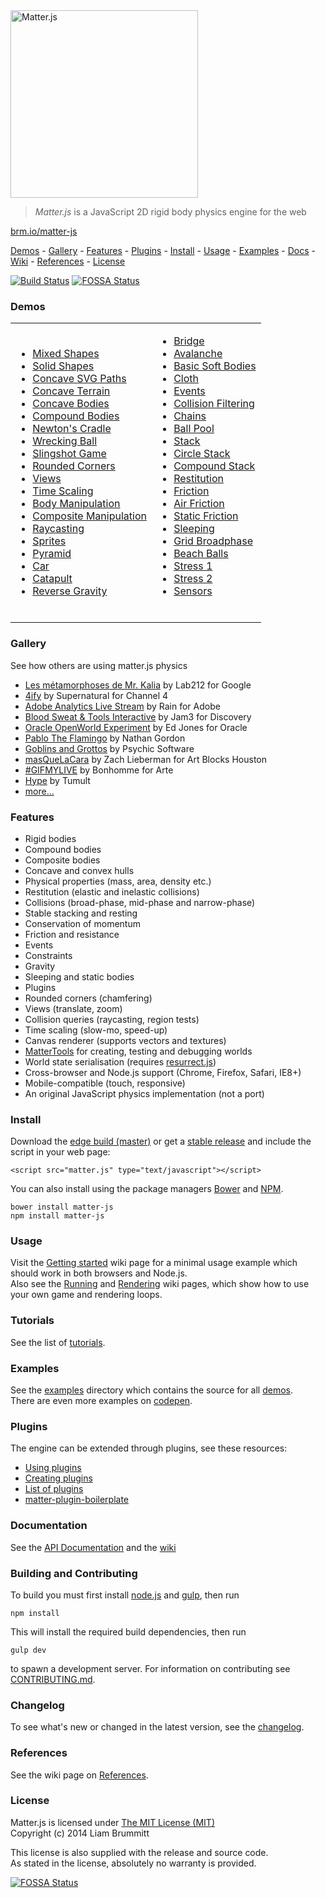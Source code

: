 <img alt="Matter.js" src="http://brm.io/matter-js/img/matter-js.svg" width="300">

> *Matter.js* is a JavaScript 2D rigid body physics engine for the web

[brm.io/matter-js](http://brm.io/matter-js/)

[Demos](#demos) - [Gallery](#gallery) - [Features](#features) - [Plugins](#plugins) - [Install](#install) - [Usage](#usage) - [Examples](#examples) -  [Docs](#documentation) - [Wiki](https://github.com/liabru/matter-js/wiki) - [References](#references) - [License](#license)

[![Build Status](https://travis-ci.org/liabru/matter-js.png?branch=master)](https://travis-ci.org/liabru/matter-js)
[![FOSSA Status](https://app.fossa.com/api/projects/git%2Bgithub.com%2Fflukeout%2Fmatter-js.svg?type=shield)](https://app.fossa.com/projects/git%2Bgithub.com%2Fflukeout%2Fmatter-js?ref=badge_shield)

### Demos

<table>
  <tr>
    <td>
      <ul>
        <li><a href="http://brm.io/matter-js/demo/#mixed">Mixed Shapes</a></li>
        <li><a href="http://brm.io/matter-js/demo/#mixedSolid">Solid Shapes</a></li>
        <li><a href="http://brm.io/matter-js/demo/#svg">Concave SVG Paths</a></li>
        <li><a href="http://brm.io/matter-js/demo/#terrain">Concave Terrain</a></li>
        <li><a href="http://brm.io/matter-js/demo/#concave">Concave Bodies</a></li>
        <li><a href="http://brm.io/matter-js/demo/#compound">Compound Bodies</a></li>
        <li><a href="http://brm.io/matter-js/demo/#newtonsCradle">Newton's Cradle</a></li>
        <li><a href="http://brm.io/matter-js/demo/#wreckingBall">Wrecking Ball</a></li>
        <li><a href="http://brm.io/matter-js/demo/#slingshot">Slingshot Game</a></li>
        <li><a href="http://brm.io/matter-js/demo/#rounded">Rounded Corners</a></li>
        <li><a href="http://brm.io/matter-js/demo/#views">Views</a></li>
        <li><a href="http://brm.io/matter-js/demo/#timescale">Time Scaling</a></li>
        <li><a href="http://brm.io/matter-js/demo/#manipulation">Body Manipulation</a></li>
        <li><a href="http://brm.io/matter-js/demo/#compositeManipulation">Composite Manipulation</a></li>
        <li><a href="http://brm.io/matter-js/demo/#raycasting">Raycasting</a></li>
        <li><a href="http://brm.io/matter-js/demo/#sprites">Sprites</a></li>
        <li><a href="http://brm.io/matter-js/demo/#pyramid">Pyramid</a></li>
        <li><a href="http://brm.io/matter-js/demo/#car">Car</a></li>
        <li><a href="http://brm.io/matter-js/demo/#catapult">Catapult</a></li>
        <li><a href="http://brm.io/matter-js/demo/#gravity">Reverse Gravity</a></li>
      </ul>
    </td>
    <td>
      <ul>
        <li><a href="http://brm.io/matter-js/demo/#bridge">Bridge</a></li>
        <li><a href="http://brm.io/matter-js/demo/#avalanche">Avalanche</a></li>
        <li><a href="http://brm.io/matter-js/demo/#softBody">Basic Soft Bodies</a></li>
        <li><a href="http://brm.io/matter-js/demo/#cloth">Cloth</a></li>
        <li><a href="http://brm.io/matter-js/demo/#events">Events</a></li>
        <li><a href="http://brm.io/matter-js/demo/#collisionFiltering">Collision Filtering</a></li>
        <li><a href="http://brm.io/matter-js/demo/#chains">Chains</a></li>
        <li><a href="http://brm.io/matter-js/demo/#ballPool">Ball Pool</a></li>
        <li><a href="http://brm.io/matter-js/demo/#stack">Stack</a></li>
        <li><a href="http://brm.io/matter-js/demo/#circleStack">Circle Stack</a></li>
        <li><a href="http://brm.io/matter-js/demo/#compoundStack">Compound Stack</a></li>
        <li><a href="http://brm.io/matter-js/demo/#restitution">Restitution</a></li>
        <li><a href="http://brm.io/matter-js/demo/#friction">Friction</a></li>
        <li><a href="http://brm.io/matter-js/demo/#airFriction">Air Friction</a></li>
        <li><a href="http://brm.io/matter-js/demo/#staticFriction">Static Friction</a></li>
        <li><a href="http://brm.io/matter-js/demo/#sleeping">Sleeping</a></li>
        <li><a href="http://brm.io/matter-js/demo/#broadphase">Grid Broadphase</a></li>
        <li><a href="http://brm.io/matter-js/demo/#beachBalls">Beach Balls</a></li>
        <li><a href="http://brm.io/matter-js/demo/#stress">Stress 1</a></li>
        <li><a href="http://brm.io/matter-js/demo/#stress2">Stress 2</a></li>
        <li><a href="http://brm.io/matter-js/demo/#sensors">Sensors</a></li>
      </ul>
      <br>
    </td>
  </tr>
</table>

### Gallery

See how others are using matter.js physics

- [Les métamorphoses de Mr. Kalia](http://lab212.org/Les-metamorphoses-de-Mr-Kalia) by Lab212 for Google
- [4ify](http://pauliescanlon.io/4ify-channel-4-rebrand-2/) by Supernatural for Channel 4
- [Adobe Analytics Live Stream](http://adobefirehose.mediarain.com/) by Rain for Adobe
- [Blood Sweat & Tools Interactive](http://bloodsweatandtools.discovery.ca/gamebench/) by Jam3 for Discovery
- [Oracle OpenWorld Experiment](http://theappslab.com/2016/10/10/how-i-attended-oracle-openworld-2016/) by Ed Jones for Oracle
- [Pablo The Flamingo](http://pablotheflamingo.com/) by Nathan Gordon
- [Goblins and Grottos](http://store.steampowered.com/app/389190) by Psychic Software
- [masQueLaCara](https://www.instagram.com/p/BCFqCs6JNsq/) by Zach Lieberman for Art Blocks Houston
- [#GIFMYLIVE](http://bonhommeparis.com/en/projects/arte-gifmylive) by Bonhomme for Arte
- [Hype](http://tumult.com/hype/pro/) by Tumult
- [more...](https://github.com/liabru/matter-js/wiki/Gallery)

### Features

- Rigid bodies
- Compound bodies
- Composite bodies
- Concave and convex hulls
- Physical properties (mass, area, density etc.)
- Restitution (elastic and inelastic collisions)
- Collisions (broad-phase, mid-phase and narrow-phase)
- Stable stacking and resting
- Conservation of momentum
- Friction and resistance
- Events
- Constraints
- Gravity
- Sleeping and static bodies
- Plugins
- Rounded corners (chamfering)
- Views (translate, zoom)
- Collision queries (raycasting, region tests)
- Time scaling (slow-mo, speed-up)
- Canvas renderer (supports vectors and textures)
- [MatterTools](https://github.com/liabru/matter-tools) for creating, testing and debugging worlds
- World state serialisation (requires [resurrect.js](https://github.com/skeeto/resurrect-js))
- Cross-browser and Node.js support (Chrome, Firefox, Safari, IE8+)
- Mobile-compatible (touch, responsive)
- An original JavaScript physics implementation (not a port)

### Install

Download the [edge build (master)](https://github.com/liabru/matter-js/blob/master/build/matter.js) or get a [stable release](https://github.com/liabru/matter-js/releases) and include the script in your web page:

    <script src="matter.js" type="text/javascript"></script>

You can also install using the package managers [Bower](http://bower.io/search/?q=matter-js) and [NPM](https://www.npmjs.org/package/matter-js).

    bower install matter-js
    npm install matter-js

### Usage

Visit the [Getting started](https://github.com/liabru/matter-js/wiki/Getting-started) wiki page for a minimal usage example which should work in both browsers and Node.js.  
Also see the [Running](https://github.com/liabru/matter-js/wiki/Running) and [Rendering](https://github.com/liabru/matter-js/wiki/Rendering) wiki pages, which show how to use your own game and rendering loops.

### Tutorials

See the list of [tutorials](https://github.com/liabru/matter-js/wiki/Tutorials).

### Examples

See the [examples](https://github.com/liabru/matter-js/tree/master/examples) directory which contains the source for all [demos](#demos).  
There are even more examples on [codepen](http://codepen.io/collection/Fuagy/).

### Plugins

The engine can be extended through plugins, see these resources:

- [Using plugins](https://github.com/liabru/matter-js/wiki/Using-plugins)
- [Creating plugins](https://github.com/liabru/matter-js/wiki/Creating-plugins)
- [List of plugins](https://github.com/liabru/matter-js/wiki/List-of-plugins)
- [matter-plugin-boilerplate](https://github.com/liabru/matter-plugin-boilerplate)

### Documentation

See the [API Documentation](http://brm.io/matter-js/docs/) and the [wiki](https://github.com/liabru/matter-js/wiki)

### Building and Contributing

To build you must first install [node.js](http://nodejs.org/) and [gulp](http://gulpjs.com/), then run

	npm install

This will install the required build dependencies, then run

	gulp dev

to spawn a development server. For information on contributing see [CONTRIBUTING.md](https://github.com/liabru/matter-js/blob/master/CONTRIBUTING.md).

### Changelog

To see what's new or changed in the latest version, see the [changelog](https://github.com/liabru/matter-js/blob/master/CHANGELOG.md).

### References

See the wiki page on [References](https://github.com/liabru/matter-js/wiki/References).

### License

Matter.js is licensed under [The MIT License (MIT)](http://opensource.org/licenses/MIT)  
Copyright (c) 2014 Liam Brummitt

This license is also supplied with the release and source code.  
As stated in the license, absolutely no warranty is provided.


[![FOSSA Status](https://app.fossa.com/api/projects/git%2Bgithub.com%2Fflukeout%2Fmatter-js.svg?type=large)](https://app.fossa.com/projects/git%2Bgithub.com%2Fflukeout%2Fmatter-js?ref=badge_large)